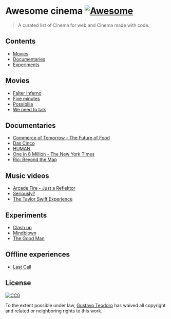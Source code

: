 # Awesome cinema [![Awesome](https://cdn.rawgit.com/sindresorhus/awesome/d7305f38d29fed78fa85652e3a63e154dd8e8829/media/badge.svg)](https://github.com/sindresorhus/awesome)

> A curated list of Cinema for web and Cinema made with code.

## Contents

- [Movies](#movies)
- [Documentaries](#documentaries)
- [Experiments](#experiments)

## Movies
  - [Falter Inferno](http://falter.madebywild.com/#en)
  - [Five minutes](http://www.fiveminutes.gs/)
  - [Possibilia](https://helloeko.com/v/possibilia?autoplay=true)
  - [We need to talk](https://helloeko.com/showcase/q98omb?autoplay=true)

## Documentaries
  - [Commerce of Tomorrow -  The Future of Food](http://commerceoftomorrow.com/food)
  - [Das Cinco](http://dascinco.gustavoteodoro.com/)
  - [HUMAN](https://humanthemovie.withgoogle.com/)
  - [One in 8 Million - The New York Times](http://www.nytimes.com/packages/html/nyregion/1-in-8-million/)
  - [Rio: Beyond the Map](https://beyondthemap.withgoogle.com/)
  
## Music videos
  - [Arcade Fire - Just a Reflektor](https://www.justareflektor.com/)
  - [Seriously?](http://seriouslyjs.org/)
  - [The Taylor Swift Experience](https://www.americanexpress.com/us/content/unstaged-app/index.html)

## Experiments
  - [Clash up](https://helloeko.com/clashup/icona-pops-sensual-deee-lite?autoplay=true)
  - [Mindblown](https://helloeko.com/mindblown/stop-with-these-questions?autoplay=true)
  - [The Good Man](http://thegoodman.cc/)

## Offline experiences
  - [Last Call](https://www.youtube.com/watch?v=qe9CiKnrS1w)

## License

[![CC0](http://mirrors.creativecommons.org/presskit/buttons/88x31/svg/cc-zero.svg)](https://creativecommons.org/publicdomain/zero/1.0/)

To the extent possible under law, [Gustavo Teodoro](http://gustavoteodoro.com) has waived all copyright and related or neighboring rights to this work.
